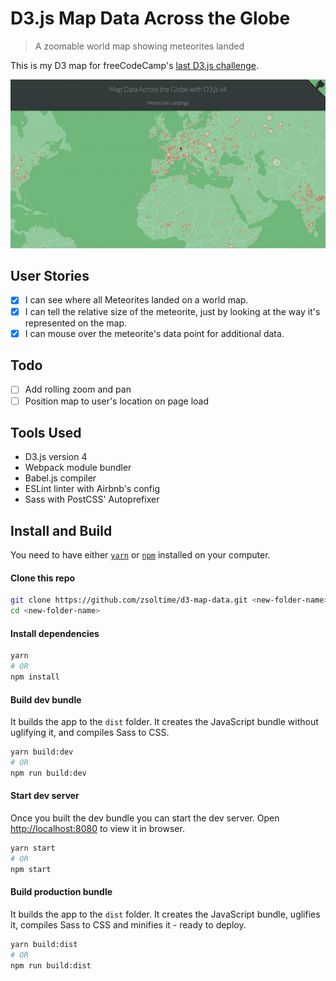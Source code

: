 # D3.js Map Data Across the Globe

> A zoomable world map showing meteorites landed

This is my D3 map for freeCodeCamp's [last D3.js challenge](https://www.freecodecamp.com/challenges/map-data-across-the-globe).

![Meteorites](/preview.gif?raw=true&sanitize=true)

## User Stories

- [x] I can see where all Meteorites landed on a world map.
- [x] I can tell the relative size of the meteorite, just by looking at the way it's represented on the map.
- [x] I can mouse over the meteorite's data point for additional data.

## Todo

- [ ] Add rolling zoom and pan
- [ ] Position map to user's location on page load

## Tools Used

- D3.js version 4
- Webpack module bundler
- Babel.js compiler
- ESLint linter with Airbnb's config
- Sass with PostCSS' Autoprefixer

## Install and Build

You need to have either [`yarn`](https://yarnpkg.com/lang/en/docs/install/) or [`npm`](https://www.npmjs.com/) installed on your computer.

#### Clone this repo

```bash
git clone https://github.com/zsoltime/d3-map-data.git <new-folder-name>
cd <new-folder-name>
```

#### Install dependencies

```bash
yarn
# OR
npm install
```

#### Build dev bundle

It builds the app to the `dist` folder. It creates the JavaScript bundle without uglifying it, and compiles Sass to CSS.

```bash
yarn build:dev
# OR
npm run build:dev
```

#### Start dev server

Once you built the dev bundle you can start the dev server. Open [http://localhost:8080](http://localhost:8080) to view it in browser.

```bash
yarn start
# OR
npm start
```

#### Build production bundle

It builds the app to the `dist` folder. It creates the JavaScript bundle, uglifies it, compiles Sass to CSS and minifies it - ready to deploy.

```bash
yarn build:dist
# OR
npm run build:dist
```
